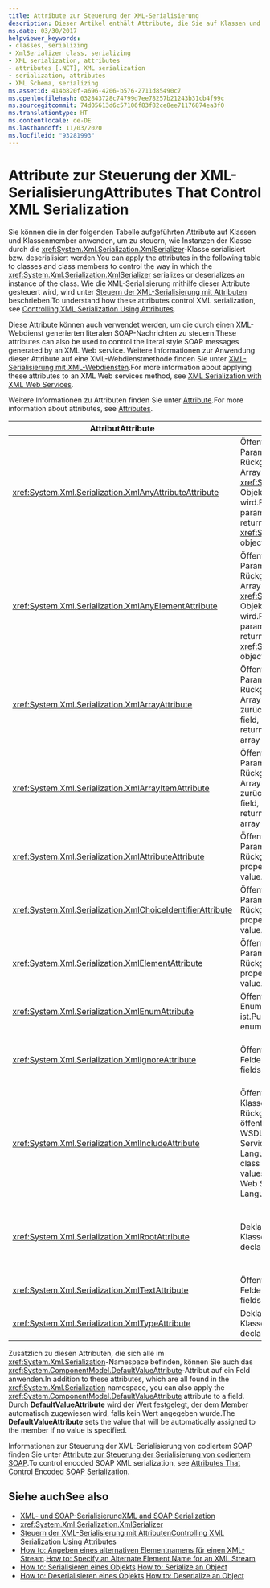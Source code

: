 ```yaml
---
title: Attribute zur Steuerung der XML-Serialisierung
description: Dieser Artikel enthält Attribute, die Sie auf Klassen und Klassenmember anwenden können, um zu steuern, wie Instanzen einer Klasse durch den XmlSerializer serialisiert bzw. deserialisiert werden.
ms.date: 03/30/2017
helpviewer_keywords:
- classes, serializing
- XmlSerializer class, serializing
- XML serialization, attributes
- attributes [.NET], XML serialization
- serialization, attributes
- XML Schema, serializing
ms.assetid: 414b820f-a696-4206-b576-2711d85490c7
ms.openlocfilehash: 032843728c74799d7ee78257b21243b31cb4f99c
ms.sourcegitcommit: 74d05613d6c57106f83f82ce8ee71176874ea3f0
ms.translationtype: HT
ms.contentlocale: de-DE
ms.lasthandoff: 11/03/2020
ms.locfileid: "93281993"
---
```

# <a name="attributes-that-control-xml-serialization"></a><span data-ttu-id="13731-103">Attribute zur Steuerung der XML-Serialisierung</span><span class="sxs-lookup"><span data-stu-id="13731-103">Attributes That Control XML Serialization</span></span>
<span data-ttu-id="13731-104">Sie können die in der folgenden Tabelle aufgeführten Attribute auf Klassen und Klassenmember anwenden, um zu steuern, wie Instanzen der Klasse durch die <xref:System.Xml.Serialization.XmlSerializer>-Klasse serialisiert bzw. deserialisiert werden.</span><span class="sxs-lookup"><span data-stu-id="13731-104">You can apply the attributes in the following table to classes and class members to control the way in which the <xref:System.Xml.Serialization.XmlSerializer> serializes or deserializes an instance of the class.</span></span> <span data-ttu-id="13731-105">Wie die XML-Serialisierung mithilfe dieser Attribute gesteuert wird, wird unter [Steuern der XML-Serialisierung mit Attributen](controlling-xml-serialization-using-attributes.md) beschrieben.</span><span class="sxs-lookup"><span data-stu-id="13731-105">To understand how these attributes control XML serialization, see [Controlling XML Serialization Using Attributes](controlling-xml-serialization-using-attributes.md).</span></span>  
  
 <span data-ttu-id="13731-106">Diese Attribute können auch verwendet werden, um die durch einen XML-Webdienst generierten literalen SOAP-Nachrichten zu steuern.</span><span class="sxs-lookup"><span data-stu-id="13731-106">These attributes can also be used to control the literal style SOAP messages generated by an XML Web service.</span></span> <span data-ttu-id="13731-107">Weitere Informationen zur Anwendung dieser Attribute auf eine XML-Webdienstmethode finden Sie unter [XML-Serialisierung mit XML-Webdiensten](xml-serialization-with-xml-web-services.md).</span><span class="sxs-lookup"><span data-stu-id="13731-107">For more information about applying these attributes to an XML Web services method, see [XML Serialization with XML Web Services](xml-serialization-with-xml-web-services.md).</span></span>  
  
 <span data-ttu-id="13731-108">Weitere Informationen zu Attributen finden Sie unter [Attribute](../attributes/index.md).</span><span class="sxs-lookup"><span data-stu-id="13731-108">For more information about attributes, see [Attributes](../attributes/index.md).</span></span>  
  
|<span data-ttu-id="13731-109">Attribut</span><span class="sxs-lookup"><span data-stu-id="13731-109">Attribute</span></span>|<span data-ttu-id="13731-110">Betrifft</span><span class="sxs-lookup"><span data-stu-id="13731-110">Applies to</span></span>|<span data-ttu-id="13731-111">Bedeutung</span><span class="sxs-lookup"><span data-stu-id="13731-111">Specifies</span></span>|  
|---------------|----------------|---------------|  
|<xref:System.Xml.Serialization.XmlAnyAttributeAttribute>|<span data-ttu-id="13731-112">Öffentliches Feld, Eigenschaft, Parameter oder Rückgabewert, wodurch ein Array von <xref:System.Xml.XmlAttribute>-Objekten zurückgegeben wird.</span><span class="sxs-lookup"><span data-stu-id="13731-112">Public field, property, parameter, or return value that returns an array of <xref:System.Xml.XmlAttribute> objects.</span></span>|<span data-ttu-id="13731-113">Beim Deserialisieren wird das Array mit <xref:System.Xml.XmlAttribute>-Objekten gefüllt, die für alle im Schema unbekannten XML-Attribute stehen.</span><span class="sxs-lookup"><span data-stu-id="13731-113">When deserializing, the array will be filled with <xref:System.Xml.XmlAttribute> objects that represent all XML attributes unknown to the schema.</span></span>|  
|<xref:System.Xml.Serialization.XmlAnyElementAttribute>|<span data-ttu-id="13731-114">Öffentliches Feld, Eigenschaft, Parameter oder Rückgabewert, wodurch ein Array von <xref:System.Xml.XmlElement>-Objekten zurückgegeben wird.</span><span class="sxs-lookup"><span data-stu-id="13731-114">Public field, property, parameter, or return value that returns an array of <xref:System.Xml.XmlElement> objects.</span></span>|<span data-ttu-id="13731-115">Beim Deserialisieren wird das Array mit <xref:System.Xml.XmlElement>-Objekten gefüllt, die für alle im Schema unbekannten XML-Elemente stehen.</span><span class="sxs-lookup"><span data-stu-id="13731-115">When deserializing, the array is filled with <xref:System.Xml.XmlElement> objects that represent all XML elements unknown to the schema.</span></span>|  
|<xref:System.Xml.Serialization.XmlArrayAttribute>|<span data-ttu-id="13731-116">Öffentliches Feld, Eigenschaft, Parameter oder Rückgabewert, wodurch ein Array von komplexen Objekten zurückgegeben wird.</span><span class="sxs-lookup"><span data-stu-id="13731-116">Public field, property, parameter, or return value that returns an array of complex objects.</span></span>|<span data-ttu-id="13731-117">Die Member des Arrays werden als Member eines XML-Arrays generiert.</span><span class="sxs-lookup"><span data-stu-id="13731-117">The members of the array will be generated as members of an XML array.</span></span>|  
|<xref:System.Xml.Serialization.XmlArrayItemAttribute>|<span data-ttu-id="13731-118">Öffentliches Feld, Eigenschaft, Parameter oder Rückgabewert, wodurch ein Array von komplexen Objekten zurückgegeben wird.</span><span class="sxs-lookup"><span data-stu-id="13731-118">Public field, property, parameter, or return value that returns an array of complex objects.</span></span>|<span data-ttu-id="13731-119">Die abgeleiteten Typen, die in ein Array eingefügt werden können.</span><span class="sxs-lookup"><span data-stu-id="13731-119">The derived types that can be inserted into an array.</span></span> <span data-ttu-id="13731-120">Wird in der Regel in Verbindung mit einem <xref:System.Xml.Serialization.XmlArrayAttribute>-Objekt angewendet.</span><span class="sxs-lookup"><span data-stu-id="13731-120">Usually applied in conjunction with an <xref:System.Xml.Serialization.XmlArrayAttribute>.</span></span>|  
|<xref:System.Xml.Serialization.XmlAttributeAttribute>|<span data-ttu-id="13731-121">Öffentliches Feld, Eigenschaft, Parameter oder Rückgabewert.</span><span class="sxs-lookup"><span data-stu-id="13731-121">Public field, property, parameter, or return value.</span></span>|<span data-ttu-id="13731-122">Der Member wird als XML-Attribut serialisiert.</span><span class="sxs-lookup"><span data-stu-id="13731-122">The member will be serialized as an XML attribute.</span></span>|  
|<xref:System.Xml.Serialization.XmlChoiceIdentifierAttribute>|<span data-ttu-id="13731-123">Öffentliches Feld, Eigenschaft, Parameter oder Rückgabewert.</span><span class="sxs-lookup"><span data-stu-id="13731-123">Public field, property, parameter, or return value.</span></span>|<span data-ttu-id="13731-124">Der Member kann durch Verwendung einer Enumeration eindeutig bestimmt werden.</span><span class="sxs-lookup"><span data-stu-id="13731-124">The member can be further disambiguated by using an enumeration.</span></span>|  
|<xref:System.Xml.Serialization.XmlElementAttribute>|<span data-ttu-id="13731-125">Öffentliches Feld, Eigenschaft, Parameter oder Rückgabewert.</span><span class="sxs-lookup"><span data-stu-id="13731-125">Public field, property, parameter, or return value.</span></span>|<span data-ttu-id="13731-126">Das Feld oder die Eigenschaft wird als XML-Element serialisiert.</span><span class="sxs-lookup"><span data-stu-id="13731-126">The field or property will be serialized as an XML element.</span></span>|  
|<xref:System.Xml.Serialization.XmlEnumAttribute>|<span data-ttu-id="13731-127">Öffentliches Feld, das ein Enumerationsbezeichner ist.</span><span class="sxs-lookup"><span data-stu-id="13731-127">Public field that is an enumeration identifier.</span></span>|<span data-ttu-id="13731-128">Der Elementname eines Enumerationsmembers.</span><span class="sxs-lookup"><span data-stu-id="13731-128">The element name of an enumeration member.</span></span>|  
|<xref:System.Xml.Serialization.XmlIgnoreAttribute>|<span data-ttu-id="13731-129">Öffentliche Eigenschaften und Felder.</span><span class="sxs-lookup"><span data-stu-id="13731-129">Public properties and fields.</span></span>|<span data-ttu-id="13731-130">Die Eigenschaft oder das Feld wird beim Serialisieren der Klasse, in dem sie bzw. es enthalten ist, ignoriert.</span><span class="sxs-lookup"><span data-stu-id="13731-130">The property or field should be ignored when the containing class is serialized.</span></span>|  
|<xref:System.Xml.Serialization.XmlIncludeAttribute>|<span data-ttu-id="13731-131">Öffentliche abgeleiteten Klassendeklarationen, und Rückgabewerte von öffentlichen Methoden für WSDL-Dokumente (Web Services Description Language).</span><span class="sxs-lookup"><span data-stu-id="13731-131">Public derived class declarations, and return values of public methods for Web Services Description Language (WSDL) documents.</span></span>|<span data-ttu-id="13731-132">Diese Klasse wird beim Generieren von Schemas eingeschlossen (und daher bei der Serialisierung erkannt).</span><span class="sxs-lookup"><span data-stu-id="13731-132">The class should be included when generating schemas (to be recognized when serialized).</span></span>|  
|<xref:System.Xml.Serialization.XmlRootAttribute>|<span data-ttu-id="13731-133">Deklarationen öffentlicher Klassen.</span><span class="sxs-lookup"><span data-stu-id="13731-133">Public class declarations.</span></span>|<span data-ttu-id="13731-134">Steuert die XML-Serialisierung des Attributziels als XML-Stammelement.</span><span class="sxs-lookup"><span data-stu-id="13731-134">Controls XML serialization of the attribute target as an XML root element.</span></span> <span data-ttu-id="13731-135">Mit diesem Attribut können Sie Namespace und Elementnamen genauer angeben.</span><span class="sxs-lookup"><span data-stu-id="13731-135">Use the attribute to further specify the namespace and element name.</span></span>|  
|<xref:System.Xml.Serialization.XmlTextAttribute>|<span data-ttu-id="13731-136">Öffentliche Eigenschaften und Felder.</span><span class="sxs-lookup"><span data-stu-id="13731-136">Public properties and fields.</span></span>|<span data-ttu-id="13731-137">Die Eigenschaft oder das Feld soll als XML-Text serialisiert werden.</span><span class="sxs-lookup"><span data-stu-id="13731-137">The property or field should be serialized as XML text.</span></span>|  
|<xref:System.Xml.Serialization.XmlTypeAttribute>|<span data-ttu-id="13731-138">Deklarationen öffentlicher Klassen.</span><span class="sxs-lookup"><span data-stu-id="13731-138">Public class declarations.</span></span>|<span data-ttu-id="13731-139">Der Name und Namespace des XML-Typs.</span><span class="sxs-lookup"><span data-stu-id="13731-139">The name and namespace of the XML type.</span></span>|  
  
 <span data-ttu-id="13731-140">Zusätzlich zu diesen Attributen, die sich alle im <xref:System.Xml.Serialization>-Namespace befinden, können Sie auch das <xref:System.ComponentModel.DefaultValueAttribute>-Attribut auf ein Feld anwenden.</span><span class="sxs-lookup"><span data-stu-id="13731-140">In addition to these attributes, which are all found in the <xref:System.Xml.Serialization> namespace, you can also apply the <xref:System.ComponentModel.DefaultValueAttribute> attribute to a field.</span></span> <span data-ttu-id="13731-141">Durch **DefaultValueAttribute** wird der Wert festgelegt, der dem Member automatisch zugewiesen wird, falls kein Wert angegeben wurde.</span><span class="sxs-lookup"><span data-stu-id="13731-141">The **DefaultValueAttribute** sets the value that will be automatically assigned to the member if no value is specified.</span></span>  
  
 <span data-ttu-id="13731-142">Informationen zur Steuerung der XML-Serialisierung von codiertem SOAP finden Sie unter [Attribute zur Steuerung der Serialisierung von codiertem SOAP](attributes-that-control-encoded-soap-serialization.md).</span><span class="sxs-lookup"><span data-stu-id="13731-142">To control encoded SOAP XML serialization, see [Attributes That Control Encoded SOAP Serialization](attributes-that-control-encoded-soap-serialization.md).</span></span>  
  
## <a name="see-also"></a><span data-ttu-id="13731-143">Siehe auch</span><span class="sxs-lookup"><span data-stu-id="13731-143">See also</span></span>

- [<span data-ttu-id="13731-144">XML- und SOAP-Serialisierung</span><span class="sxs-lookup"><span data-stu-id="13731-144">XML and SOAP Serialization</span></span>](xml-and-soap-serialization.md)
- <xref:System.Xml.Serialization.XmlSerializer>
- [<span data-ttu-id="13731-145">Steuern der XML-Serialisierung mit Attributen</span><span class="sxs-lookup"><span data-stu-id="13731-145">Controlling XML Serialization Using Attributes</span></span>](controlling-xml-serialization-using-attributes.md)
- <span data-ttu-id="13731-146">[How to: Angeben eines alternativen Elementnamens für einen XML-Stream](how-to-specify-an-alternate-element-name-for-an-xml-stream.md).</span><span class="sxs-lookup"><span data-stu-id="13731-146">[How to: Specify an Alternate Element Name for an XML Stream](how-to-specify-an-alternate-element-name-for-an-xml-stream.md)</span></span>
- <span data-ttu-id="13731-147">[How to: Serialisieren eines Objekts](how-to-serialize-an-object.md).</span><span class="sxs-lookup"><span data-stu-id="13731-147">[How to: Serialize an Object](how-to-serialize-an-object.md)</span></span>
- <span data-ttu-id="13731-148">[How to: Deserialisieren eines Objekts](how-to-deserialize-an-object.md).</span><span class="sxs-lookup"><span data-stu-id="13731-148">[How to: Deserialize an Object](how-to-deserialize-an-object.md)</span></span>
